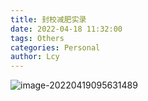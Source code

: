 ```yaml
---
title: 封校减肥实录
date: 2022-04-18 11:32:00
tags: Others
categories: Personal
author: Lcy
---
```


![image-20220419095631489](https://luochengyu.oss-cn-beijing.aliyuncs.com/img/image-20220419095631489.png)

